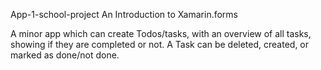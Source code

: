 App-1-school-project
An Introduction to Xamarin.forms

A minor app which can create Todos/tasks, 
with an overview of all tasks, showing if they are completed or not. 
A Task can be deleted, created, or marked as done/not done.
